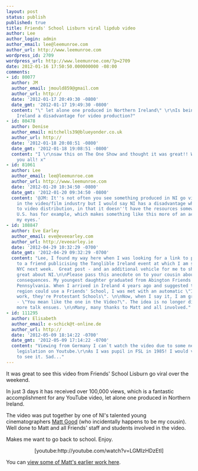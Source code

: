 ```yaml
---
layout: post
status: publish
published: true
title: Friends' School Lisburn viral lipdub video
author: Lee
author_login: admin
author_email: lee@leemunroe.com
author_url: http://www.leemunroe.com
wordpress_id: 2709
wordpress_url: http://www.leemunroe.com/?p=2709
date: 2012-01-16 17:50:50.000000000 -08:00
comments:
- id: 80077
  author: JM
  author_email: jmould859@gmail.com
  author_url: http://
  date: '2012-01-17 20:49:30 -0800'
  date_gmt: '2012-01-17 19:49:30 -0800'
  content: "\" let alone one produced in Northern Ireland\" \r\nIs being in Northern
    Ireland a disadvantage for video production?"
- id: 80478
  author: Denise
  author_email: mitchells39@blueyonder.co.uk
  author_url: http://
  date: '2012-01-18 20:08:51 -0800'
  date_gmt: '2012-01-18 19:08:51 -0800'
  content: "I \r\nsaw this on The One Show and thought it was great!! Well done to
    you all! x"
- id: 81061
  author: Lee
  author_email: lee@leemunroe.com
  author_url: http://www.leemunroe.com
  date: '2012-01-20 10:34:50 -0800'
  date_gmt: '2012-01-20 09:34:50 -0800'
  content: '@JM: It''s not often you see something produced in NI go viral. I''m not
    in the video/film industry but I would say NI has a disadvantage when it comes
    to video distribution, in that it doesn''t have the resources somewhere like the
    U.S. has for example, which makes something like this more of an achievement in
    my eyes.'
- id: 108847
  author: Eve Earley
  author_email: eve@eveearley.com
  author_url: http://eveearley.ie
  date: '2012-04-29 10:32:29 -0700'
  date_gmt: '2012-04-29 09:32:29 -0700'
  content: "Lee, I found my way here when I was looking for a link to post this video
    to a friend publicising the Tanglible Ireland event at which I am speaking in
    NYC next week.  Great post - and an additional vehicle for me to share what is
    great about NI.\n\nPlease pass this anecdote on to your cousin about unintended
    consequences. My youngest daughter graduated from Abington Friends School, in
    Pennsylvania. When I arrived in Ireland 4 years ago and suggested the Newry/Dundalk
    region could use a Friends' School, I was met with an automatic \"It would never
    work, they're Protestant Schools\". \n\nNow, when I say it, I am greeted with
    - \"You mean like the one in the Video?\". The idea is no longer dismissed and
    more talk ensues. \n\nMany, many thanks to Matt and all involved."
- id: 111295
  author: Elisabeth
  author_email: e-schick@t-online.de
  author_url: http://
  date: '2012-05-09 18:14:22 -0700'
  date_gmt: '2012-05-09 17:14:22 -0700'
  content: "Viewing from Germany I can`t watch the video due to some new coyright
    legislation on Youtube.\r\nAs I was pupil in FSL in 1985! I would very much like
    to see it. Sad..."
---
```

It was great to see this video from Friends' School Lisburn go viral over the weekend.

In just 3 days it has received over 100,000 views, which is a fantastic accomplishment for any YouTube video, let alone one produced in Northern Ireland.

The video was put together by one of NI's talented young cinematographers <a href="https://twitter.com/#!/mattgoood">Matt Good</a> (who incidentally happens to be my cousin). Well done to Matt and all Friends' staff and students involved in the video.

Makes me want to go back to school. Enjoy.

<p align="center">[youtube:http://youtube.com/watch?v=LGMIzHDzEtI]</p>

You can <a href="http://vimeo.com/user2380077/videos">view some of Matt's earlier work here</a>.
